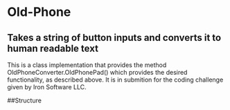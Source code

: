 # Old-Phone
## Takes a string of button inputs and converts it to human readable text

This is a class implementation that provides the method OldPhoneConverter.OldPhonePad() which provides the desired functionality, as described above. It is in submition for the coding challenge given by Iron Software LLC.

##Structure
